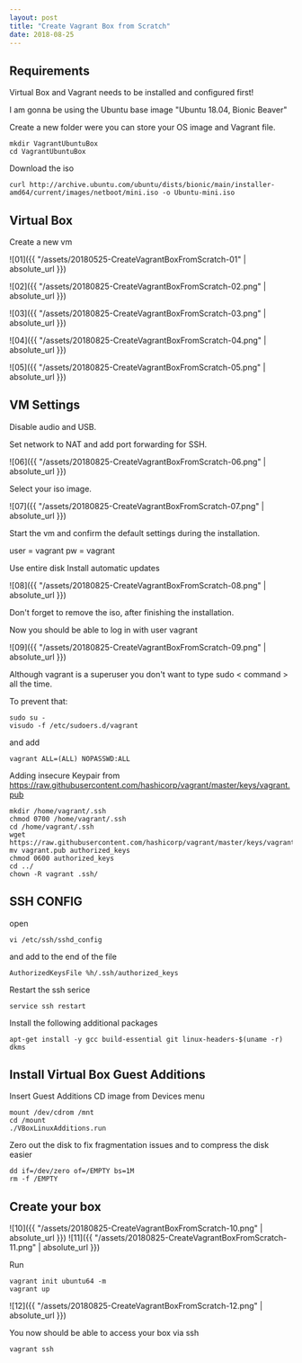 ```yaml
---
layout: post
title: "Create Vagrant Box from Scratch"
date: 2018-08-25
---
```


## Requirements

Virtual Box and Vagrant needs to be installed and configured first!

I am gonna be using the Ubuntu base image "Ubuntu 18.04, Bionic Beaver"

Create a new folder were you can store your OS image and Vagrant file.


```
mkdir VagrantUbuntuBox
cd VagrantUbuntuBox
```
Download the iso

```
curl http://archive.ubuntu.com/ubuntu/dists/bionic/main/installer-amd64/current/images/netboot/mini.iso -o Ubuntu-mini.iso
```

## Virtual Box

Create a new vm

![01]({{ "/assets/20180525-CreateVagrantBoxFromScratch-01" | absolute_url }})

![02]({{ "/assets/20180825-CreateVagrantBoxFromScratch-02.png" | absolute_url }})

![03]({{ "/assets/20180825-CreateVagrantBoxFromScratch-03.png" | absolute_url }})

![04]({{ "/assets/20180825-CreateVagrantBoxFromScratch-04.png" | absolute_url }})

![05]({{ "/assets/20180825-CreateVagrantBoxFromScratch-05.png" | absolute_url }})


## VM Settings

Disable audio and USB.

Set network to NAT and add port forwarding for SSH.

![06]({{ "/assets/20180825-CreateVagrantBoxFromScratch-06.png" | absolute_url }})

Select your iso image.

![07]({{ "/assets/20180825-CreateVagrantBoxFromScratch-07.png" | absolute_url }})

Start the vm and confirm the default settings during the installation.

user = vagrant
pw = vagrant

Use entire disk
Install automatic updates

![08]({{ "/assets/20180825-CreateVagrantBoxFromScratch-08.png" | absolute_url }})

Don't forget to remove the iso, after finishing the installation.

Now you should be able to log in with user vagrant

![09]({{ "/assets/20180825-CreateVagrantBoxFromScratch-09.png" | absolute_url }})

Although vagrant is a superuser you don't want to type sudo < command > all the time.

To prevent that:

```
sudo su -
visudo -f /etc/sudoers.d/vagrant
```
and add
```
vagrant ALL=(ALL) NOPASSWD:ALL
```
Adding insecure Keypair from https://raw.githubusercontent.com/hashicorp/vagrant/master/keys/vagrant.pub

```
mkdir /home/vagrant/.ssh
chmod 0700 /home/vagrant/.ssh
cd /home/vagrant/.ssh
wget https://raw.githubusercontent.com/hashicorp/vagrant/master/keys/vagrant.pub
mv vagrant.pub authorized_keys
chmod 0600 authorized_keys
cd ../
chown -R vagrant .ssh/
```

## SSH CONFIG

open

```
vi /etc/ssh/sshd_config
```

and add to the end of the file

```
AuthorizedKeysFile %h/.ssh/authorized_keys
```

Restart the ssh serice

```
service ssh restart
```

Install the following additional packages

```
apt-get install -y gcc build-essential git linux-headers-$(uname -r) dkms
```

## Install Virtual Box Guest Additions

Insert Guest Additions CD image from Devices menu

```
mount /dev/cdrom /mnt
cd /mount
./VBoxLinuxAdditions.run
```

Zero out the disk to fix fragmentation issues and to compress the disk easier

```
dd if=/dev/zero of=/EMPTY bs=1M
rm -f /EMPTY
```

## Create your box

![10]({{ "/assets/20180825-CreateVagrantBoxFromScratch-10.png" | absolute_url }})
![11]({{ "/assets/20180825-CreateVagrantBoxFromScratch-11.png" | absolute_url }})

Run

```
vagrant init ubuntu64 -m
vagrant up
```

![12]({{ "/assets/20180825-CreateVagrantBoxFromScratch-12.png" | absolute_url }})

You now should be able to access your box via ssh

```
vagrant ssh
```